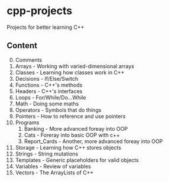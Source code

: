 # cpp-projects
Projects for better learning C++

## Content
0. Comments
1. Arrays - Working with varied-dimensional arrays
2. Classes - Learning how classes work in C++
3. Decisions - If/Else/Switch
4. Functions - C++'s methods
5. Headers - C++'s interfaces
7. Loops - For/While/Do...While
8. Math - Doing some maths
9. Operators - Symbols that do things
10. Pointers - How to reference and use pointers
11. Programs
	1. Banking - More advanced foreay into OOP
	2. Cats - Foreray into basic OOP with c++
	3. Report_Cards - Another, more advanced foreay into OOP
12. Storage - Learning how C++ stores objects
13. Strings - String mutations
14. Templates - Generic placeholders for valid objects
15. Variables - Review of variables
16. Vectors - The ArrayLists of C++

